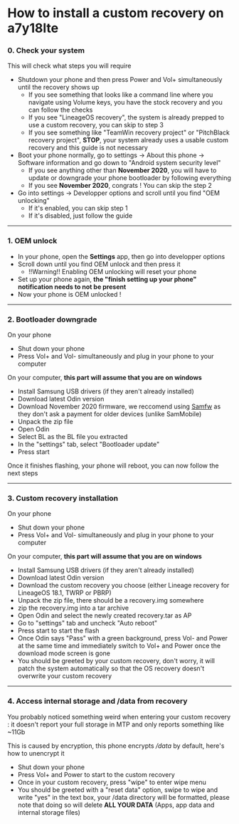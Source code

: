 
# How to install a custom recovery on a7y18lte

### 0. Check your system
This will check what steps you will require
- Shutdown your phone and then press Power and Vol+ simultaneously until the recovery shows up
    - If you see something that looks like a command line where you navigate using Volume keys, you have the stock recovery and you can follow the checks
    - If you see "LineageOS recovery", the system is already prepped to use a custom recovery, you can skip to step 3
    - If you see something like "TeamWin recovery project" or "PitchBlack recovery project", __STOP__, your system already uses a usable custom recovery and this guide is not necessary
- Boot your phone normally, go to settings -> About this phone -> Software information and go down to "Android system security level"
    - If you see anything other than __November 2020__, you will have to update or downgrade your phone bootloader by following everything
    - If you see __November 2020__, congrats ! You can skip the step 2
- Go into settings -> Developper options and scroll until you find "OEM unlocking"
    - If it's enabled, you can skip step 1
    - If it's disabled, just follow the guide
---
### 1. OEM unlock
- In your phone, open the __Settings__ app, then go into developper options
- Scroll down until you find OEM unlock and then press it
    - !!Warning!! Enabling OEM unlocking will reset your phone
- Set up your phone again, __the "finish setting up your phone" notification needs to not be present__
- Now your phone is OEM unlocked !

---
### 2. Bootloader downgrade
On your phone
- Shut down your phone
- Press Vol+ and Vol- simultaneously and plug in your phone to your computer

On your computer, __this part will assume that you are on windows__
- Install Samsung USB drivers (if they aren't already installed)
- Download latest Odin version
- Download November 2020 firmware, we reccomend using [Samfw](https://samfw.com/) as they don't ask a payment for older devices (unlike SamMobile)
- Unpack the zip file
- Open Odin
- Select BL as the BL file you extracted
- In the "settings" tab, select "Bootloader update"
- Press start

Once it finishes flashing, your phone will reboot, you can now follow the next steps

---
### 3. Custom recovery installation
On your phone
- Shut down your phone
- Press Vol+ and Vol- simultaneously and plug in your phone to your computer

On your computer, __this part will assume that you are on windows__
- Install Samsung USB drivers (if they aren't already installed)
- Download latest Odin version
- Download the custom recovery you choose (either Lineage recovery for LineageOS 18.1, TWRP or PBRP)
- Unpack the zip file, there should be a recovery.img somewhere
- zip the recovery.img into a tar archive
- Open Odin and select the newly created recovery.tar as AP
- Go to "settings" tab and uncheck "Auto reboot"
- Press start to start the flash
- Once Odin says "Pass" with a green background, press Vol- and Power at the same time and immediately switch to Vol+ and Power once the download mode screen is gone
- You should be greeted by your custom recovery, don't worry, it will patch the system automatically so that the OS recovery doesn't overwrite your custom recovery
---
### 4. Access internal storage and /data from recovery
You probably noticed something weird when entering your custom recovery : it doesn't report your full storage in MTP and only reports something like ~11Gb

This is caused by encryption, this phone encrypts _/data_ by default, here's how to unencrypt it

- Shut down your phone
- Press Vol+ and Power to start to the custom recovery
- Once in your custom recovery, press "wipe" to enter wipe menu
- You should be greeted with a "reset data" option, swipe to wipe and write "yes" in the text box, your /data directory will be formatted, please note that doing so will delete __ALL YOUR DATA__ (Apps, app data and internal storage files)